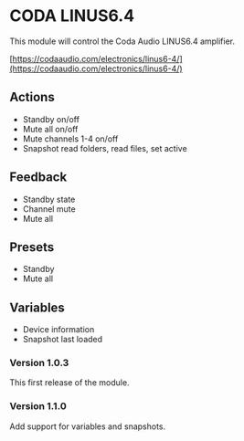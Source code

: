 # CODA LINUS6.4
This module will control the Coda Audio LINUS6.4 amplifier.

[https://codaaudio.com/electronics/linus6-4/](https://codaaudio.com/electronics/linus6-4/)

## Actions
* Standby on/off
* Mute all on/off
* Mute channels 1-4 on/off
* Snapshot read folders, read files, set active

## Feedback
* Standby state
* Channel mute
* Mute all

## Presets
* Standby
* Mute all

## Variables
* Device information
* Snapshot last loaded

### Version 1.0.3
This first release of the module.

### Version 1.1.0
Add support for variables and snapshots.
